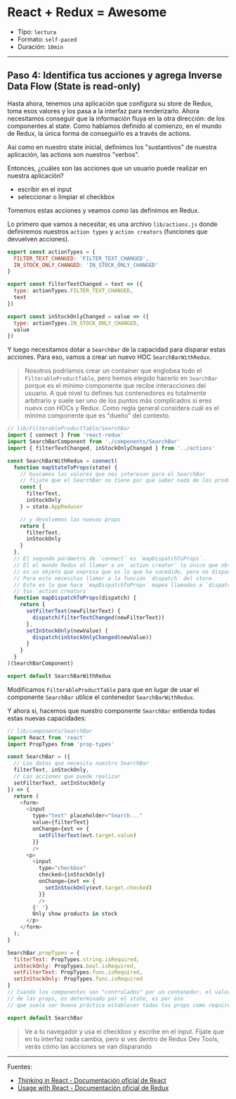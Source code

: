 # React + Redux = Awesome

* Tipo: `lectura`
* Formato: `self-paced`
* Duración: `10min`

***

## Paso 4: Identifica tus acciones y agrega Inverse Data Flow (**State is read-only**)

Hasta ahora, tenemos una aplicación que configura su store de Redux, toma esos
valores y los pasa a la interfaz para renderizarlo. Ahora necesitamos conseguir
que la información fluya en la otra dirección: de los componentes al state. Como
habíamos definido al comienzo, en el mundo de Redux, la única forma de
conseguirlo es a través de actions.

Asi como en nuestro state inicial, definimos los "sustantivos" de nuestra
aplicación, las actions son nuestros "verbos".

Entonces, ¿cuáles son las acciones que un usuario puede realizar en nuestra
aplicación?

* escribir en el input
* seleccionar o limpiar el checkbox

Tomemos estas acciones y veamos como las definimos en Redux.

Lo primero que vamos a necesitar, es una archivo `lib/actions.js` donde
definiremos nuestros `action types` y `action creators` (funciones que devuelven
acciones).

```js
export const actionTypes = {
  FILTER_TEXT_CHANGED: 'FILTER_TEXT_CHANGED',
  IN_STOCK_ONLY_CHANGED: 'IN_STOCK_ONLY_CHANGED'
}

export const filterTextChanged = text => ({
  type: actionTypes.FILTER_TEXT_CHANGED,
  text
})

export const inStockOnlyChanged = value => ({
  type: actionTypes.IN_STOCK_ONLY_CHANGED,
  value
})
```

Y luego necesitamos dotar a `SearchBar` de la capacidad para disparar estas
acciones. Para eso, vamos a crear un nuevo HOC `SearchBarWithRedux`.

> Nosotros podríamos crear un container que englobea todo el
> `FilterableProductTable`, pero hemos elegido hacerlo en `SearchBar` porque es
> el mínimo componente que recibe interacciones del usuario. A qué nivel tu
> defines tus contenedores es totalmente arbitrario y suele ser uno de los
> puntos más complicados si eres nuevx con HOCs y Redux. Como regla general
> considera cuál es el mínimo componente que es "dueño" del contexto.

```js
// lib/FilterableProductTable/SearchBar
import { connect } from 'react-redux'
import SearchBarComponent from './components/SearchBar'
import { filterTextChanged, inStockOnlyChanged } from '../actions'

const SearchBarWithRedux = connect(
  function mapStateToProps(state) {
    // buscamos los valores que nos interesan para el SearchBar
    // fíjate que el SearchBar no tiene por qué saber nada de los productos
    const {
      filterText,
      inStockOnly
    } = state.AppReducer

    // y devolvemos las nuevas props
    return {
      filterText,
      inStockOnly
    }
  },
  // El segundo parámetro de `connect` es `mapDispatchToProps`.
  // El el mundo Redux al llamar a un `action creator` lo único que obtenemos
  // es un objeto que expresa que es lo que ha sucedido, pero no dispara la acción.
  // Para esto necesitas llamar a la función `dispatch` del store.
  // Esto es lo que hace `mapDispatchToProps` mapea llamadas a `dispatch` para
  // tus `action creators`
  function mapDispatchToProps(dispatch) {
    return {
      setFilterText(newFilterText) {
        dispatch(filterTextChanged(newFilterText))
      },
      setInStockOnly(newValue) {
        dispatch(inStockOnlyChanged(newValue))
      }
    }
  }
)(SearchBarComponent)

export default SearchBarWithRedux
```

Modificamos `FilterableProductTable` para que en lugar de usar el componente
`SearchBar` utilice el contenedor `SearchBarWithRedux`.

Y ahora si, hacemos que nuestro componente `SearchBar` entienda todas estas
nuevas capacidades:

```js
// lib/components/SearchBar
import React from 'react'
import PropTypes from 'prop-types'

const SearchBar = ({
  // Los datos que necesita nuestro SearchBar
  filterText, inStockOnly,
  // Las acciones que puede realizar
  setFilterText, setInStockOnly
}) => {
  return (
    <form>
      <input
        type="text" placeholder="Search..."
        value={filterText}
        onChange={evt => {
          setFilterText(evt.target.value)
        }}
        />
      <p>
        <input
          type="checkbox"
          checked={inStockOnly}
          onChange={evt => {
            setInStockOnly(evt.target.checked)
          }}
          />
        {' '}
        Only show products in stock
      </p>
    </form>
  );
}

SearchBar.propTypes = {
  filterText: PropTypes.string.isRequired,
  inStockOnly: PropTypes.bool.isRequired,
  setFilterText: PropTypes.func.isRequired,
  setInStockOnly: PropTypes.func.isRequired
}
// Cuando los componentes son "controlados" por un contenedor, el valor por defecto
// de las props, es determinado por el state, es por eso
// que suele ser buena práctica establecer todas tus props como required

export default SearchBar
```

> Ve a tu navegador y usa el checkbox y escribe en el input. Fijate que en tu
> interfaz nada cambia, pero si ves dentro de Redux Dev Tools, verás cómo las
> acciones se van disparando

***

Fuentes:

* [Thinking in React - Documentación oficial de React](https://facebook.github.io/react/docs/thinking-in-react.html)
* [Usage with React - Documentación oficial de Redux](http://redux.js.org/docs/basics/UsageWithReact.html)
